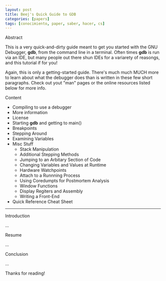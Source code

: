 ```yaml
---
layout: post
title: Beej's Quick Guide to GDB
categories: [papers]
tags: [conocimiento, paper, saber, hacer, cs]
---
```


<!--Resumen-->

Abstract

This is a very quick-and-dirty guide meant to get you started with the GNU Debugger,
**gdb**, from the command line in a terminal. Often times **gdb** is run via an IDE, but many people out there shun IDEs for
a variarety of reasongs, and this tutorial if for you!

Again, this is only a getting-started guide. There's much much MUCH more to learn about what the debugger does than is written in these few short paragraphs. Check out yout "man" pages or the online resources listed below for more info.

Content
- Compiling  to use a debugger
- More information
- License
- Starting **gdb** and getting to main()
- Breakpoints
- Stepping Around
- Examining Variables
- Misc Stuff
    - Stack Manipulation
    - Additional Stepping Methods
    - Jumping to an Arbitary Section of Code
    - Changing Variables and Values at Runtime
    - Hardware Watchpoints
    - Attach to a Runnning Process
    - Using Coredumpts for Postmortem Analysis
    - Window Functions
    - Display Regiters and Assembly
    - Writing a Front-End
- Quick Reference Cheat Sheet

---
<!--more-->

Introduction

...

Resume

...

Conclusion

...
  
Thanks for reading!